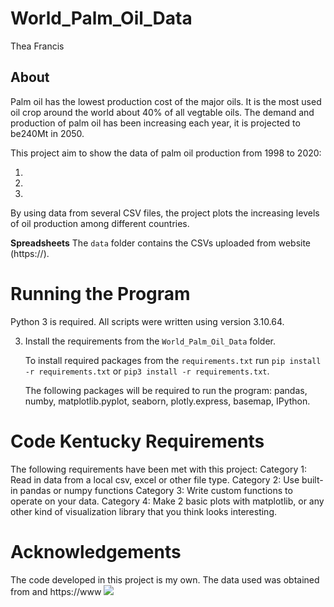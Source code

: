 # World_Palm_Oil_Data
Thea Francis


## About

Palm oil has the lowest production cost of the major oils. It is the most used oil crop around the world about 40% of all vegtable oils. The demand and production of palm oil has been increasing each year, it is projected to be240Mt in 2050.

This project aim to show the data of palm oil production from 1998 to 2020:

 1. 
 2. 
 3. 
 
By using data from several CSV files, the project plots the increasing levels of oil production among different countries.


**Spreadsheets** 
The `data` folder contains the CSVs uploaded from website (https://).

# Running the Program

Python 3 is required. All scripts were written using version 3.10.64.


3. Install the requirements from the `World_Palm_Oil_Data` folder. 

     To install required packages from the `requirements.txt` run  `pip install -r requirements.txt` or `pip3 install -r requirements.txt`. 

    The following packages will be required to run the program: 
        pandas, 
        numby, 
        matplotlib.pyplot, 
        seaborn, 
        plotly.express, 
        basemap, 
        IPython. 



# Code Kentucky Requirements

The following requirements have been met with this project:
Category 1:
   Read in data from a local csv, excel or other file type.
Category 2:
    Use built-in pandas or numpy functions
Category 3:
    Write custom functions to operate on your data.
Category 4:
    Make 2 basic plots with matplotlib, or any other kind of visualization library that you think looks interesting.


# Acknowledgements

The code developed in this project is my own. The data used was obtained from  and https://www
![](.PNG)
